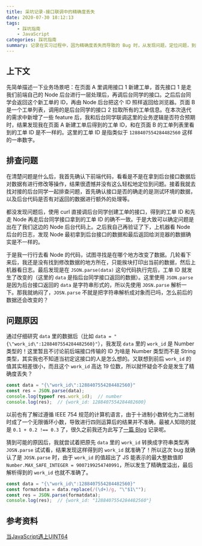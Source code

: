 ```yaml
---
title: 采坑记录-接口联调中的精确度丢失
date: 2020-07-30 18:12:13
tags:
    - 踩坑指南
    - JavaScript 
categories: 踩坑指南
summary: 记录在实习过程中，因为精确度丢失而导致的 Bug 时，从发现问题，定位问题，到解决问题的过程。
---
```


## 上下文

先简单描述一下业务场景吧：在页面 A 里调用接口 1 新建工单，首先接口 1 是走我们前端自己的 Node 后台进行一层处理后，再调后台同学的接口。之后后台同学会返回这个新工单的 ID，再由 Node 后台把这个 ID 照样返回给浏览器。页面 B 是一个工单列表，调用的是后台同学的接口 2 拉取所有的工单信息。在本次迭代的需求中新增了一些 feature 后，我和后台同学联调这里的业务逻辑是否符合预期时，结果发现我在页面 A 新建工单后得到的工单 ID，和在页面 B 的工单列表里看到的工单 ID 是不一样的。这里的工单 ID 是指类似于 `1288407554284482560` 这样的一串数字。

## 排查问题

在清楚问题是什么后，我首先确认下前端代码，看看是不是在拿到后台接口数据后对数据有进行修改等操作，结果很遗憾并没有这么轻松地定位到问题。接着我就去找对接的后台同学一起排查问题，首先确认接口是否的确走的是测试环境的数据，以及后台代码是否有对返回的数据进行额外的处理等。

都没发现问题后，使用 curl 直接调后台同学创建工单的接口，得到的工单 ID 和先走 Node 再走后台同学接口拿到的工单 ID 的确不一致。于是大致可以确定问题是出在了我们这边的 Node 后台代码上。之后我自己再验证了下，上机器看 Node 后台的日志，发现 Node 最初拿到后台接口的数据和最后返回给浏览器的数据确实是不一样的。

于是我一行行去看 Node 的代码，试图寻找是在哪个地方改变了数据。几轮看下来后，我还是没有找到修改数据的地方所在，只能挨块打印出当前的数据，然后上机器看日志。最后发现是在 `JSON.parse(data)` 这句代码执行完后，工单 ID 就发生了改变的（这里的 `data` 是指后台同学接口返回的数据）。这里使用 `JSON.parse` 是因为后台接口返回的 `data` 是字符串形式的，所以先使用 `JOSN.parse` 解析一下。那我就纳闷了，`JOSN.parse` 不就是把字符串解析成对象而已吗，怎么前后的数据还会改变的？

## 问题原因

通过仔细研究 `data` 里的数据后（比如 `data = "{\"work_id\":1288407554284482560}"`），我发现 `data` 里的 `work_id` 是 Number 类型的！这里暂且不讨论前后端接口传输的 ID 为啥是 Number 类型而不是 String 类型，其实我也不知道当初定这接口的人是怎么想的。又联想到前后 `work_id` 的值其实相差很小，而且这个 `work_id` 高达 19 位数，所以就怀疑会不会是发生了精确度丢失？

```js
const data = "{\"work_id\":1288407554284482560}"
const res = JSON.parse(data);
console.log(typeof res.work_id);  // number
console.log(res);  // {work_id: 1288407554284482600}
```

以前也有了解过遵循 IEEE 754 规范的计算机语言，由于十进制小数转化为二进制时成了一个无限循环小数，导致进行四则运算后的结果并不准确，最被人知晓的就是 `0.1 + 0.2 !== 0.3` 了，很久之前我还为此写了[一篇 Blog](http://blog.dangosky.com/2019/03/02/0-1-0-2-0-3/) 记录呢。

猜到可能的原因后，我就尝试着把原先 `data` 里的 `work_id` 转换成字符串类型再 `JOSN.parse` 试试看，结果发现这样得到的 `work_id` 就准确了！所以这次 bug 就确认了是 `JOSN.parse` 时，由于 `work_id` 的值超出了 JS 能表示的最大整数值即 `Number.MAX_SAFE_INTEGER = 9007199254740991`，所以发生了精确度溢出，最后解析得到的 `work_id` 也就不准确了。

```js
const data = "{\"work_id\":1288407554284482560}"
const formatdata = data.replace(/(\d+)/g, "\"$1\"");
const res = JSON.parse(formatdata);
console.log(res);  // {work_id: "1288407554284482560"}
```

## 参考资料

[当JavaScript遇上UINT64](https://imweb.io/topic/581a8eb02373d1aa606c8be7)
